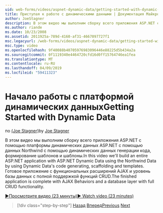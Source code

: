 ```yaml
---
uid: web-forms/videos/aspnet-dynamic-data/getting-started-with-dynamic-data
title: Приступая к работе с динамическими данными | Документация Майкрософт
author: JoeStagner
description: В этом видео мы выполним сборку всего приложения ASP.NET с помощью платформы динамических данных ASP.NET с помощью данных Northwind с помощью кода платформы динамических данных, создание scaffoldi...
ms.author: riande
ms.date: 10/23/2008
ms.assetid: 2011925a-789d-4160-af31-4667097727f1
msc.legacyurl: /web-forms/videos/aspnet-dynamic-data/getting-started-with-dynamic-data
msc.type: video
ms.openlocfilehash: 9f40088b40705976983096446e88225d5b434a2a
ms.sourcegitcommit: 0f1119340e4464720cfd16d0ff15764746ea1fea
ms.translationtype: MT
ms.contentlocale: ru-RU
ms.lasthandoff: 04/09/2019
ms.locfileid: "59411323"
---
```

# <a name="getting-started-with-dynamic-data"></a><span data-ttu-id="3eaba-103">Начало работы с платформой динамических данных</span><span class="sxs-lookup"><span data-stu-id="3eaba-103">Getting Started with Dynamic Data</span></span>

<span data-ttu-id="3eaba-104">по [(Joe Stagner)](https://github.com/JoeStagner)</span><span class="sxs-lookup"><span data-stu-id="3eaba-104">by [Joe Stagner](https://github.com/JoeStagner)</span></span>

<span data-ttu-id="3eaba-105">В этом видео мы выполним сборку всего приложения ASP.NET с помощью платформы динамических данных ASP.NET с помощью данных Northwind с помощью динамических данных генерации кода, формирование шаблонов и шаблоны.</span><span class="sxs-lookup"><span data-stu-id="3eaba-105">In this video we'll build an entire ASP.NET application with ASP.NET Dynamic Data using the Northwind Data by using Dynamic Data's code generating, scaffolding and templates.</span></span> <span data-ttu-id="3eaba-106">Готовое приложение с функциональных расширений AJAX и уровень базы данных с полной поддержкой функций CRUD.</span><span class="sxs-lookup"><span data-stu-id="3eaba-106">The finished application is complete with AJAX Behaviors and a database layer with full CRUD functionality.</span></span>

[<span data-ttu-id="3eaba-107">&#9654;Просмотрите видео (23 минуты)</span><span class="sxs-lookup"><span data-stu-id="3eaba-107">&#9654; Watch video (23 minutes)</span></span>](https://channel9.msdn.com/Blogs/ASP-NET-Site-Videos/getting-started-with-dynamic-data)

> [!div class="step-by-step"]
> <span data-ttu-id="3eaba-108">[Назад](how-do-i-use-a-dynamiccontrol-in-listview-and-detailsview-controls.md)
> [Вперед](begin-editing-the-templates-in-aspnet-dynamic-data-applications.md)</span><span class="sxs-lookup"><span data-stu-id="3eaba-108">[Previous](how-do-i-use-a-dynamiccontrol-in-listview-and-detailsview-controls.md)
[Next](begin-editing-the-templates-in-aspnet-dynamic-data-applications.md)</span></span>
